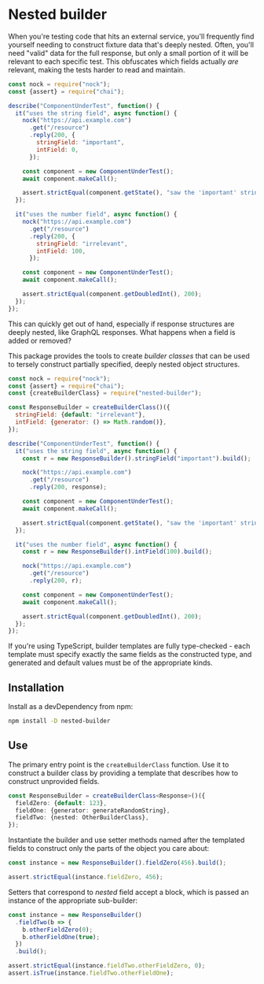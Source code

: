 # Nested builder

When you're testing code that hits an external service, you'll frequently find yourself needing to construct fixture data that's deeply nested. Often, you'll need "valid" data for the full response, but only a small portion of it will be relevant to each specific test. This obfuscates which fields actually _are_ relevant, making the tests harder to read and maintain.

```js
const nock = require("nock");
const {assert} = require("chai");

describe("ComponentUnderTest", function() {
  it("uses the string field", async function() {
    nock("https://api.example.com")
      .get("/resource")
      .reply(200, {
        stringField: "important",
        intField: 0,
      });

    const component = new ComponentUnderTest();
    await component.makeCall();

    assert.strictEqual(component.getState(), "saw the 'important' string");
  });

  it("uses the number field", async function() {
    nock("https://api.example.com")
      .get("/resource")
      .reply(200, {
        stringField: "irrelevant",
        intField: 100,
      });

    const component = new ComponentUnderTest();
    await component.makeCall();

    assert.strictEqual(component.getDoubledInt(), 200);
  });
});
```

This can quickly get out of hand, especially if response structures are deeply nested, like GraphQL responses. What happens when a field is added or removed?

This package provides the tools to create _builder classes_ that can be used to tersely construct partially specified, deeply nested object structures.

```js
const nock = require("nock");
const {assert} = require("chai");
const {createBuilderClass} = require("nested-builder");

const ResponseBuilder = createBuilderClass()({
  stringField: {default: "irrelevant"},
  intField: {generator: () => Math.random()},
});

describe("ComponentUnderTest", function() {
  it("uses the string field", async function() {
    const r = new ResponseBuilder().stringField("important").build();

    nock("https://api.example.com")
      .get("/resource")
      .reply(200, response);

    const component = new ComponentUnderTest();
    await component.makeCall();

    assert.strictEqual(component.getState(), "saw the 'important' string");
  });

  it("uses the number field", async function() {
    const r = new ResponseBuilder().intField(100).build();

    nock("https://api.example.com")
      .get("/resource")
      .reply(200, r);

    const component = new ComponentUnderTest();
    await component.makeCall();

    assert.strictEqual(component.getDoubledInt(), 200);
  });
});
```

If you're using TypeScript, builder templates are fully type-checked - each template must specify exactly the same fields as the constructed type, and generated and default values must be of the appropriate kinds.

## Installation

Install as a devDependency from npm:

```sh
npm install -D nested-builder
```

## Use

The primary entry point is the `createBuilderClass` function. Use it to construct a builder class by providing a template that describes how to construct unprovided fields.

```ts
const ResponseBuilder = createBuilderClass<Response>()({
  fieldZero: {default: 123},
  fieldOne: {generator: generateRandomString},
  fieldTwo: {nested: OtherBuilderClass},
});
```

Instantiate the builder and use setter methods named after the templated fields to construct only the parts of the object you care about:

```ts
const instance = new ResponseBuilder().fieldZero(456).build();

assert.strictEqual(instance.fieldZero, 456);
```

Setters that correspond to _nested_ field accept a block, which is passed an instance of the appropriate sub-builder:

```ts
const instance = new ResponseBuilder()
  .fieldTwo(b => {
    b.otherFieldZero(0);
    b.otherFieldOne(true);
  })
  .build();

assert.strictEqual(instance.fieldTwo.otherFieldZero, 0);
assert.isTrue(instance.fieldTwo.otherFieldOne);
```
